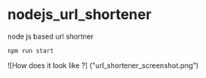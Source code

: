 # nodejs_url_shortener
node js based url shortner


`npm run start`


![How does it look like ?] ("url_shortener_screenshot.png")
